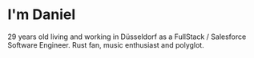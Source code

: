 # I'm Daniel

29 years old living and working in Düsseldorf as a FullStack / Salesforce Software Engineer. Rust fan, music enthusiast and polyglot.